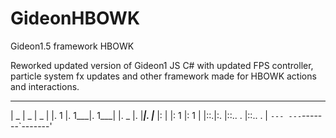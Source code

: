 


# GideonHBOWK
Gideon1.5 framework HBOWK

Reworked updated version of Gideon1 JS C# with updated FPS controller, particle system fx updates and other framework made for HBOWK actions and interactions.




  _______ _______ _______ 
 |   _   |   _   |   _   |
 |.  1   |.  1___|.  1___|
 |.  _   |.  |___|.  |___ 
 |:  |   |:  1   |:  1   |
 |::.|:. |::.. . |::.. . |
 `--- ---`-------`-------'
                          
